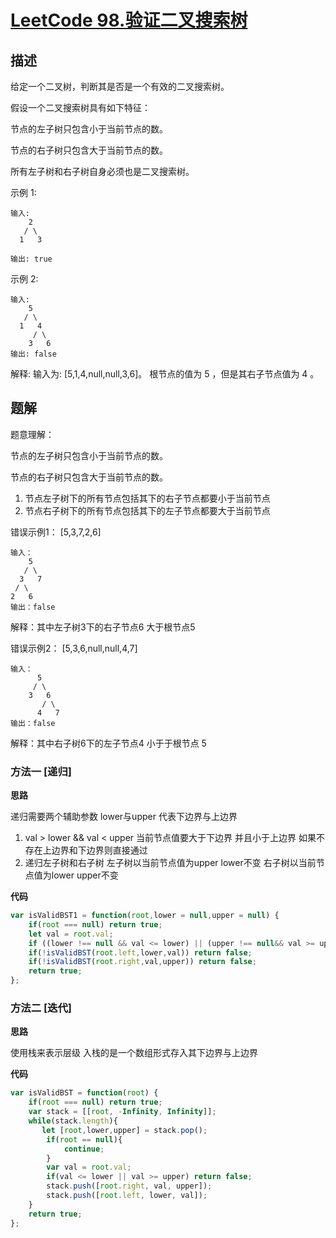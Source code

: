# [LeetCode 98.验证二叉搜索树](https://leetcode-cn.com/problems/validate-binary-search-tree/)
## 描述

给定一个二叉树，判断其是否是一个有效的二叉搜索树。

假设一个二叉搜索树具有如下特征：

节点的左子树只包含小于当前节点的数。

节点的右子树只包含大于当前节点的数。

所有左子树和右子树自身必须也是二叉搜索树。

示例 1:
```
输入:
    2
   / \
  1   3

输出: true
```
示例 2:
```
输入:
    5
   / \
  1   4
     / \
    3   6
输出: false
```
解释: 输入为: [5,1,4,null,null,3,6]。
根节点的值为 5 ，但是其右子节点值为 4 。

## 题解

题意理解：

节点的左子树只包含小于当前节点的数。

节点的右子树只包含大于当前节点的数。
1. 节点左子树下的所有节点包括其下的右子节点都要小于当前节点
2. 节点右子树下的所有节点包括其下的左子节点都要大于当前节点
 
错误示例1： [5,3,7,2,6] 
```
输入：
    5
   / \
  3   7
 / \
2   6
输出：false
```
解释：其中左子树3下的右子节点6 大于根节点5 

错误示例2： [5,3,6,null,null,4,7] 
```
输入：
      5
     / \
    3   6
       / \
      4   7
输出：false
 ``` 
解释：其中右子树6下的左子节点4 小于于根节点 5

  
### 方法一  [递归]
**思路**

递归需要两个辅助参数 lower与upper 代表下边界与上边界
  1. val > lower && val < upper 当前节点值要大于下边界 并且小于上边界 如果不存在上边界和下边界则直接通过
  2. 递归左子树和右子树 左子树以当前节点值为upper lower不变 右子树以当前节点值为lower upper不变


**代码**

```Javascript 
var isValidBST1 = function(root,lower = null,upper = null) {
    if(root === null) return true;
    let val = root.val;
    if ((lower !== null && val <= lower) || (upper !== null&& val >= upper)) return false;
    if(!isValidBST(root.left,lower,val)) return false;
    if(!isValidBST(root.right,val,upper)) return false;
    return true;
};
```
### 方法二  [迭代]
**思路**

使用栈来表示层级 入栈的是一个数组形式存入其下边界与上边界

**代码**
```Javascript
var isValidBST = function(root) {
    if(root === null) return true;
    var stack = [[root, -Infinity, Infinity]];
    while(stack.length){
       let [root,lower,upper] = stack.pop();
        if(root == null){
            continue;
        }
        var val = root.val;
        if(val <= lower || val >= upper) return false;
        stack.push([root.right, val, upper]);
        stack.push([root.left, lower, val]);
    }
    return true;
};

```

